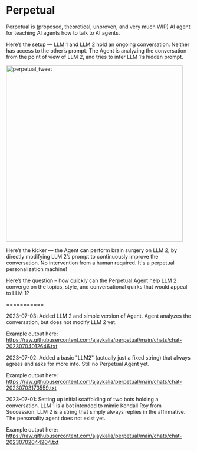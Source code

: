 # Perpetual
Perpetual is (proposed, theoretical, unproven, and very much WIP) AI agent for teaching AI agents how to talk to AI agents.

Here’s the setup — LLM 1 and LLM 2 hold an ongoing conversation. Neither has access to the other’s prompt. The Agent is analyzing the conversation from the point of view of LLM 2, and tries to infer LLM 1’s hidden prompt.

<img width="479" alt="perpetual_tweet" src="https://github.com/ajaykalia/perpetual/assets/614656/efb1a5e3-58b6-4f3f-877c-052c6db2b657">

Here’s the kicker — the Agent can perform brain surgery on LLM 2, by directly modifying LLM 2’s prompt to continuously improve the conversation. No intervention from a human required. It's a perpetual personalization machine!

Here’s the question – how quickly can the Perpetual Agent help LLM 2 converge on the topics, style, and conversational quirks that would appeal to LLM 1?

===========

2023-07-03: Added LLM 2 and simple version of Agent. Agent analyzes the conversation, but does not modify LLM 2 yet.

Example output here: https://raw.githubusercontent.com/ajaykalia/perpetual/main/chats/chat-20230704012646.txt

2023-07-02: Added a basic "LLM2" (actually just a fixed string) that always agrees and asks for more info. Still no Perpetual Agent yet.

Example output here: https://raw.githubusercontent.com/ajaykalia/perpetual/main/chats/chat-20230703173559.txt

2023-07-01: Setting up initial scaffolding of two bots holding a conversation. LLM 1 is a bot intended to mimic Kendall Roy from Succession. LLM 2 is a string that simply always replies in the affirmative. The personality agent does not exist yet.

Example output here: https://raw.githubusercontent.com/ajaykalia/perpetual/main/chats/chat-20230702044204.txt
